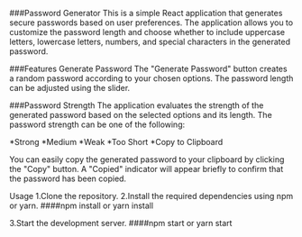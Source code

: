 ###Password Generator
This is a simple React application that generates secure passwords based on user preferences. The application allows you to customize the password length and choose whether to include uppercase letters, lowercase letters, numbers, and special characters in the generated password.

###Features
Generate Password
The "Generate Password" button creates a random password according to your chosen options. The password length can be adjusted using the slider.

###Password Strength
The application evaluates the strength of the generated password based on the selected options and its length. The password strength can be one of the following:

 *Strong
 *Medium
 *Weak
 *Too Short
 *Copy to Clipboard
 
You can easily copy the generated password to your clipboard by clicking the "Copy" button. A "Copied" indicator will appear briefly to confirm that the password has been copied.


Usage
 1.Clone the repository.
 2.Install the required dependencies using npm or yarn.
 ####npm install or yarn install
 
 3.Start the development server.
 ####npm start or yarn start

